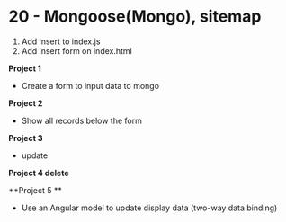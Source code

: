 # 20 - Mongoose(Mongo), sitemap #

1. Add insert to index.js
2. Add insert form on index.html

**Project 1**
- Create a form to input data to mongo

**Project 2**
- Show all records below the form

**Project 3**
- update

**Project 4 delete**

**Project 5 **
- Use an Angular model to update display data (two-way data binding)
